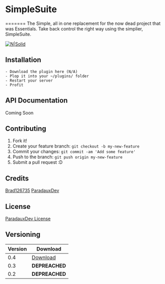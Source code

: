 # SimpleSuite
=======
The Simple, all in one replacement for the now dead project that was Essentials. Take back control the right way using the simplier, SimpleSuite.

[![N|Solid](https://arthorian.com/ppa.jpg)](https://arthorian.com)

## Installation

    - Download the plugin here (N/A)
    - Plop it into your ~/plugins/ folder
    - Restart your server
    - Profit

## API Documentation

Coming Soon

## Contributing

1. Fork it!
2. Create your feature branch: `git checkout -b my-new-feature`
3. Commit your changes: `git commit -am 'Add some feature'`
4. Push to the branch: `git push origin my-new-feature`
5. Submit a pull request :D

## Credits

[Brad126735](https://github.com/Brad126735)
[ParadauxDev](https://paradaux.pw)

## License

[ParadauxDev License](https://paradaux.pw/dev/licence.txt)




## Versioning

| Version| Download |
| ------ | ------ |
| 0.4 | [Download](https://github.com/ParadauxDev/SimpleSuite/releases/tag/0.4)    |
| 0.3 | **DEPREACHED** |
| 0.2 | **DEPREACHED** |
